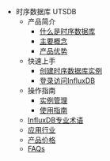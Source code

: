 * 时序数据库 UTSDB
   * 产品简介
     * [什么是时序数据库](database/utsdb/product/concepts)
     * [主要概念](database/utsdb/product/Terminology)
     * [产品优势](database/utsdb/product/superiority)
   * 快速上手
     * [创建时序数据库实例](database/utsdb/quick/create)
     * [登录访问InfluxDB](database/utsdb/quick/login)
   * 操作指南
     * [实例管理](database/utsdb/guide/instance)
     * [使用指南](database/utsdb/guide/use)
   * [InfluxDB专业术语](database/utsdb/influxdb)
   * [应用行业](database/utsdb/application)
   * [产品价格](database/utsdb/price)
   * [FAQs](database/utsdb/faqs)

